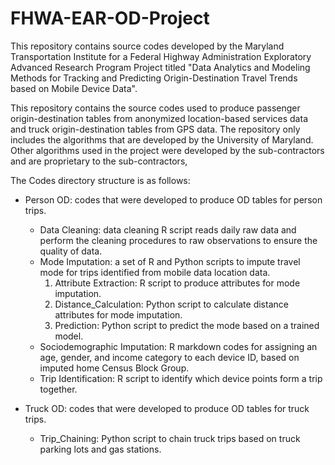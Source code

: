 # FHWA-EAR-OD-Project
This repository contains source codes developed by the Maryland Transportation Institute for a Federal Highway Administration Exploratory Advanced Research Program Project titled "Data Analytics and Modeling Methods for Tracking and Predicting Origin-Destination Travel Trends based on Mobile Device Data".


This repository contains the source codes used to produce passenger origin-destination tables from anonymized location-based services data and truck origin-destination tables from GPS data. The repository only includes the algorithms that are developed by the University of Maryland. Other algorithms used in the project were developed by the sub-contractors and are proprietary to the sub-contractors,

The Codes directory structure is as follows:

* Person OD: codes that were developed to produce OD tables for person trips.
  - Data Cleaning: data cleaning R script reads daily raw data and perform the cleaning procedures to raw observations to ensure the quality of data.
  - Mode Imputation: a set of R and Python scripts to impute travel mode for trips identified from mobile data location data.
    1. Attribute Extraction: R script to produce attributes for mode imputation.
    2. Distance_Calculation: Python script to calculate distance attributes for mode imputation.
    3. Prediction: Python script to predict the mode based on a trained model.
  - Sociodemographic Imputation: R markdown codes for assigning an age, gender, and income category to each device ID, based on imputed home Census Block Group.
  - Trip Identification: R script to identify which device points form a trip together.

* Truck OD: codes that were developed to produce OD tables for truck trips.
  - Trip_Chaining: Python script to chain truck trips based on truck parking lots and gas stations.

